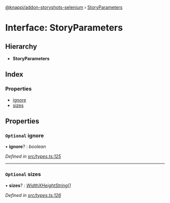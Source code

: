 [@knappi/addon-storyshots-selenium](../README.md) ›
[StoryParameters](storyparameters.md)

# Interface: StoryParameters

## Hierarchy

- **StoryParameters**

## Index

### Properties

- [ignore](storyparameters.md#optional-ignore)
- [sizes](storyparameters.md#optional-sizes)

## Properties

### `Optional` ignore

• **ignore**? : _boolean_

_Defined in
[src/types.ts:125](https://github.com/nknapp/addons-storyshots-selenium/blob/master/src/types.ts#L125)_

---

### `Optional` sizes

• **sizes**? :
_[WidthXHeightString](../README.md#widthxheightstring)[]_

_Defined in
[src/types.ts:126](https://github.com/nknapp/addons-storyshots-selenium/blob/master/src/types.ts#L126)_
